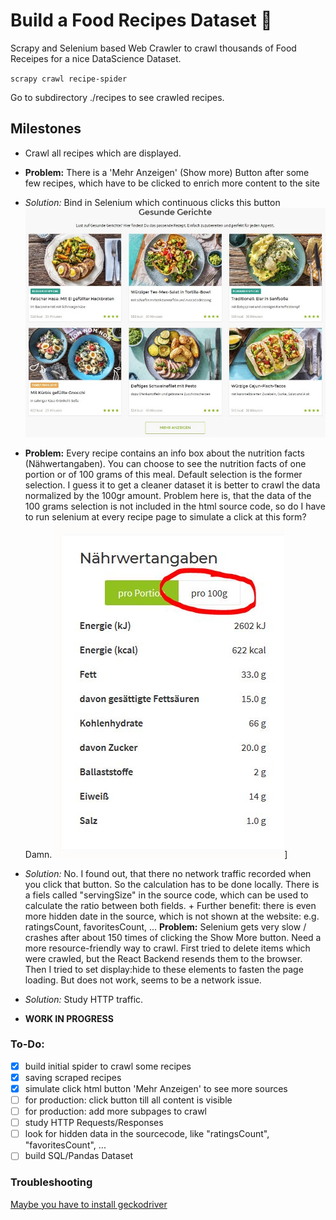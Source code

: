 # Build a Food Recipes Dataset :rocket:

Scrapy and Selenium based Web Crawler to crawl thousands of Food Receipes for a nice DataScience Dataset.

`scrapy crawl recipe-spider`

Go to subdirectory ./recipes to see crawled recipes.

## Milestones

* Crawl all recipes which are displayed.
* __Problem:__ There is a 'Mehr Anzeigen' (Show more) Button after some few recipes, which have to be clicked to enrich more content to the site
* _Solution:_ Bind in Selenium which continuous clicks this button
	![Button](./docs/button.jpg)
* __Problem:__ Every recipe contains an info box about the nutrition facts (Nähwertangaben). You can choose to see the nutrition facts of one portion or of 100 grams of this meal. Default selection is the former selection. I guess it to get a cleaner dataset it is better to crawl the data normalized by the 100gr amount. Problem here is, that the data of the 100 grams selection is not included in the html source code, so do I have to run selenium at every recipe page to simulate a click at this form? Damn.
	![Nutrition Facts](./docs/nutrition_facts.jpg)]
* _Solution:_ No. I found out, that there no network traffic recorded when you click that button. So the calculation has to be done locally. There is a fiels called "servingSize" in the source code, which can be used to calculate the ratio between both fields. + Further benefit: there is even more hidden date in the source, which is not shown at the website: e.g. ratingsCount, favoritesCount, ...
__Problem:__ Selenium gets very slow / crashes after about 150 times of clicking the Show More button. Need a more resource-friendly way to crawl. First tried to delete items which were crawled, but the React Backend resends them to the browser. Then I tried to set display:hide to these elements to fasten the page loading. But does not work, seems to be a network issue.
* _Solution:_ Study HTTP traffic.

* __WORK IN PROGRESS__

### To-Do:
- [x] build initial spider to crawl some recipes
- [x] saving scraped recipes
- [x] simulate click html button 'Mehr Anzeigen' to see more sources
- [ ] for production: click button till all content is visible
- [ ] for production: add more subpages to crawl
- [ ] study HTTP Requests/Responses
- [ ] look for hidden data in the sourcecode, like "ratingsCount", "favoritesCount", ...
- [ ] build SQL/Pandas Dataset

### Troubleshooting
[Maybe you have to install geckodriver](https://stackoverflow.com/questions/40208051/selenium-using-python-geckodriver-executable-needs-to-be-in-path)
